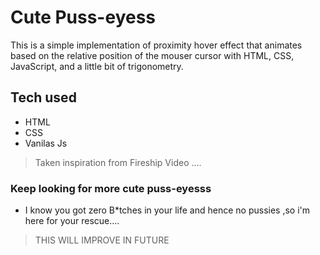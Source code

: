# Cute Puss-eyess

This is a simple implementation of proximity hover effect that animates based on the relative position of the mouser cursor with HTML, CSS, JavaScript,  and a little bit of trigonometry.

## Tech used

* HTML
* CSS
* Vanilas Js

> Taken inspiration from Fireship Video ....

### Keep looking for more cute puss-eyesss
* I know you got zero B*tches in your life and hence no pussies ,so i'm here  for your rescue....

> THIS WILL IMPROVE IN FUTURE

